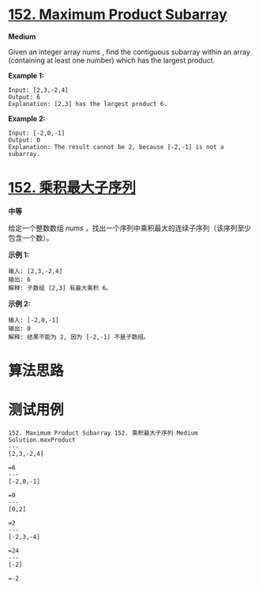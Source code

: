 # [152. Maximum Product Subarray][enTitle]

**Medium**

Given an integer array  *nums* , find the contiguous subarray within an array (containing at least one number) which has the largest product.

**Example 1:** 

```
Input: [2,3,-2,4]
Output: 6
Explanation: [2,3] has the largest product 6.

```

**Example 2:** 

```
Input: [-2,0,-1]
Output: 0
Explanation: The result cannot be 2, because [-2,-1] is not a subarray.
```


# [152. 乘积最大子序列][cnTitle]

**中等**

给定一个整数数组  *nums*  ，找出一个序列中乘积最大的连续子序列（该序列至少包含一个数）。

**示例 1:** 

```
输入: [2,3,-2,4]
输出: 6
解释: 子数组 [2,3] 有最大乘积 6。

```

**示例 2:** 

```
输入: [-2,0,-1]
输出: 0
解释: 结果不能为 2, 因为 [-2,-1] 不是子数组。
```




# 算法思路

# 测试用例
```
152. Maximum Product Subarray 152. 乘积最大子序列 Medium
Solution.maxProduct
---
[2,3,-2,4]

=6
---
[-2,0,-1]

=0
---
[0,2]

=2
---
[-2,3,-4]

=24
---
[-2]

=-2
```

[enTitle]: https://leetcode.com/problems/maximum-product-subarray/
[cnTitle]: https://leetcode-cn.com/problems/maximum-product-subarray/
